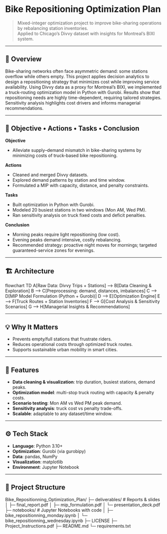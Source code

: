 # Bike Repositioning Optimization Plan

> Mixed-integer optimization project to improve bike-sharing operations by rebalancing station inventories.  
> Applied to Chicago’s Divvy dataset with insights for Montreal’s BIXI system.

---
## 📝 Overview
Bike-sharing networks often face asymmetric demand: some stations overflow while others empty. This project applies decision analytics to design a repositioning strategy that minimizes cost while improving service availability. Using Divvy data as a proxy for Montreal’s BIXI, we implemented a truck-routing optimization model in Python with Gurobi. Results show that repositioning needs are highly time-dependent, requiring tailored strategies. Sensitivity analysis highlights cost drivers and informs managerial recommendations.

---

## 🎯 Objective • Actions • Tasks • Conclusion

**Objective**  
- Alleviate supply–demand mismatch in bike-sharing systems by minimizing costs of truck-based bike repositioning.  

**Actions**  
- Cleaned and merged Divvy datasets.  
- Explored demand patterns by station and time window.  
- Formulated a MIP with capacity, distance, and penalty constraints.  

**Tasks**  
- Built optimization in Python with Gurobi.  
- Modeled 20 busiest stations in two windows (Mon AM, Wed PM).  
- Ran sensitivity analysis on truck fixed costs and deficit penalties.  

**Conclusion**  
- Morning peaks require light repositioning (low cost).  
- Evening peaks demand intensive, costly rebalancing.  
- Recommended strategy: proactive night moves for mornings; targeted guaranteed-service zones for evenings.  

---

## 🏗️ Architecture


flowchart TD
  A[Raw Data: Divvy Trips + Stations] --> B[Data Cleaning & Exploration]
  B --> C[Preprocessing: demand, distances, imbalances]
  C --> D[MIP Model Formulation (Python + Gurobi)]
  D --> E[Optimization Engine]
  E --> F[Truck Routes + Station Inventories]
  F --> G[Cost Analysis & Sensitivity Scenarios]
  G --> H[Managerial Insights & Recommendations]

----
## 💡 Why It Matters
- Prevents empty/full stations that frustrate riders.  
- Reduces operational costs through optimized truck routes.  
- Supports sustainable urban mobility in smart cities.  

---

## 🔑 Features
- **Data cleaning & visualization**: trip duration, busiest stations, demand peaks.  
- **Optimization model**: multi-stop truck routing with capacity & penalty costs.  
- **Scenario testing**: Mon AM vs Wed PM peak demand.  
- **Sensitivity analysis**: truck cost vs penalty trade-offs.  
- **Scalable**: adaptable to any dataset/time window.  

---

## ⚙️ Tech Stack
- **Language**: Python 3.10+  
- **Optimization**: Gurobi (via gurobipy)  
- **Data**: pandas, NumPy  
- **Visualization**: matplotlib  
- **Environment**: Jupyter Notebook  
---

## 📂 Project Structure
Bike_Repositionning_Optimization_Plan/
├─ deliverables/ # Reports & slides
│ ├─ final_report.pdf
│ ├─ mip_formulation.pdf
│ └─ presentation_deck.pdf
├─ notebooks/ # Jupyter Notebooks with code
│ ├─ bike_repositionning_monday.ipynb
│ └─ bike_repositionning_wednesday.ipynb
├─ LICENSE
├─ Project_Instructions.pdf
├─ README.md
└─ requirements.txt





